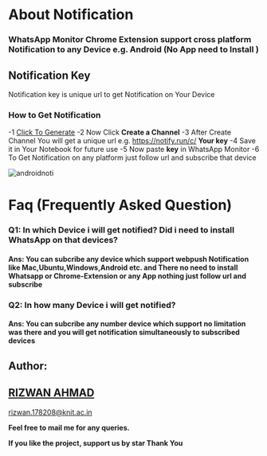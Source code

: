 # About Notification

### **WhatsApp Monitor Chrome Extension support cross platform Notification to any Device e.g. Android (No App need to Install )**




## Notification Key 

Notification key is unique url to get Notification on Your Device

### How to Get Notification
-1  <a href="https://notify.run/" target="_blank">Click To Generate</a>
-2 Now Click **Create a Channel**
-3 After Create Channel You will get a unique url e.g. https://notify.run/c/ **Your key**
-4 Save it in Your Notebook for future use
-5 Now paste **key** in WhatsApp Monitor 
-6 To Get Notification on any platform just follow url and subscribe that device 

![androidnoti](https://user-images.githubusercontent.com/29729380/74177679-3fd95300-4c60-11ea-8d84-1efc188c1119.png)


# Faq (Frequently Asked Question)
 ### **Q1: In which Device i will get notified? Did i need to install WhatsApp on that devices?**
   #### **Ans: You can subcribe any device which support webpush Notification like Mac,Ubuntu,Windows,Android etc. and There no need to install Whatsapp or Chrome-Extension or any App nothing just follow url and subscribe**
   
  ### **Q2: In how many Device i will get notified?**
   #### **Ans: You can subcribe any number device which support no limitation was there and you will get notification simultaneously to subscribed devices**


## Author:
## <a href="https://www.linkedin.com/in/rizwansoaib/">RIZWAN AHMAD</a>
rizwan.178208@knit.ac.in

**Feel free to mail me for any queries.**

**If you like the project, support us by star Thank You**

